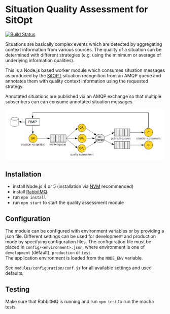 # Situation Quality Assessment for SitOpt

[![Build Status](https://travis-ci.org/sitQA/situation-quality-assessment.svg?branch=master)](https://travis-ci.org/sitQA/situation-quality-assessment)

Situations are basically complex events which are detected by aggregating context information from various sources.
The quality of a situation can be determined with different strategies
(e.g. using the minimum or average of underlying information qualities).

This is a Node.js based worker module which consumes situation messages as produced by the 
[SitOPT](https://www.ipvs.uni-stuttgart.de/abteilungen/as/forschung/projekte/SitOPT?__locale=en) 
situation recognition from an AMQP queue and annotates them with quality context information using the requested strategy.

Annotated situations are published via an AMQP exchange so that multiple subscribers can can consume annotated
situation messages.

![data flow](data-flow-amqp.png)


## Installation
- install Node.js 4 or 5 (installation via [NVM](https://github.com/creationix/nvm) recommended)
- install [RabbitMQ](https://www.rabbitmq.com/)
- run `npm install`
- run `npm start` to start the quality assessment module

## Configuration
The module can be configured with environment variables or by providing a json file.
Different settings can be used for development and production mode by specifying configuration files.
The configuration file must be placed in `config/<environment>.json`, where environment is one of 
`development` (default), `production` or `test`.  
The application environment is loaded from the `NODE_ENV` variable.

See `modules/configuration/conf.js` for all available settings and used defaults.


## Testing
Make sure that RabbitMQ is running and run `npm test` to run the mocha tests.

